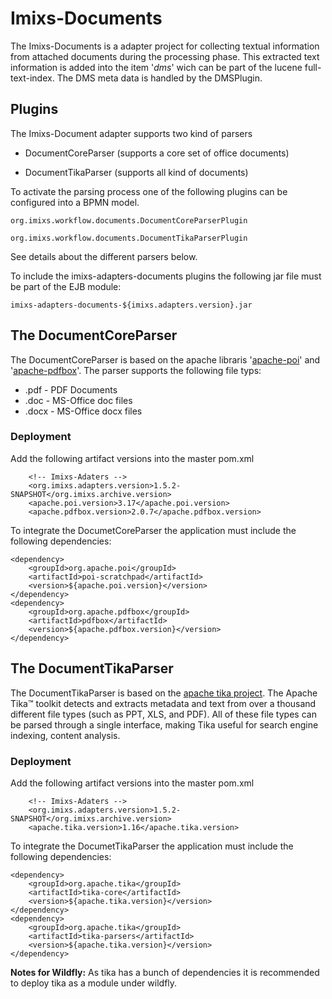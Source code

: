 # Imixs-Documents

The Imixs-Documents is a adapter project for collecting textual information from attached documents during the processing phase.
This extracted text information is added into the item '_dms_' wich can be part of the lucene full-text-index. The DMS meta data is handled by the DMSPlugin.


## Plugins

The Imixs-Document adapter supports two kind of parsers

 * DocumentCoreParser (supports a core set of office documents)
 
 * DocumentTikaParser (supports all kind of documents)
 
To activate the parsing process one of the following plugins can be configured into a BPMN model. 

	org.imixs.workflow.documents.DocumentCoreParserPlugin

	org.imixs.workflow.documents.DocumentTikaParserPlugin

See details about the different parsers below. 


To include the imixs-adapters-documents plugins the following jar file must be part of the EJB module:

	imixs-adapters-documents-${imixs.adapters.version}.jar
 
## The DocumentCoreParser

The DocumentCoreParser is based on the apache libraris '[apache-poi](http://poi.apache.org/)' and '[apache-pdfbox](pdfbox.apache.org)'. The parser supports the following file typs:
 
  * .pdf - PDF Documents
  * .doc - MS-Office doc files
  * .docx - MS-Office docx files
 
 
 
### Deployment

Add the following artifact versions into the master pom.xml

		<!-- Imixs-Adaters -->
		<org.imixs.adapters.version>1.5.2-SNAPSHOT</org.imixs.archive.version>
		<apache.poi.version>3.17</apache.poi.version>
		<apache.pdfbox.version>2.0.7</apache.pdfbox.version>
		
		  
To integrate the DocumetCoreParser the application must include the following dependencies:

	<dependency>
		<groupId>org.apache.poi</groupId>
		<artifactId>poi-scratchpad</artifactId>
		<version>${apache.poi.version}</version>
	</dependency>
	<dependency>
		<groupId>org.apache.pdfbox</groupId>
		<artifactId>pdfbox</artifactId>
		<version>${apache.pdfbox.version}</version>
	</dependency>

	

## The DocumentTikaParser

The DocumentTikaParser is based on the [apache tika project](https://tika.apache.org/). 
The Apache Tika™ toolkit detects and extracts metadata and text from over a thousand different file types (such as PPT, XLS, and PDF). All of these file types can be parsed through a single interface, making Tika useful for search engine indexing, content analysis. 


### Deployment



Add the following artifact versions into the master pom.xml

		<!-- Imixs-Adaters -->
		<org.imixs.adapters.version>1.5.2-SNAPSHOT</org.imixs.archive.version>
		<apache.tika.version>1.16</apache.tika.version>

  
To integrate the DocumetTikaParser the application must include the following dependencies:

	<dependency>
		<groupId>org.apache.tika</groupId>
		<artifactId>tika-core</artifactId>
		<version>${apache.tika.version}</version>
	</dependency>
	<dependency>
		<groupId>org.apache.tika</groupId>
		<artifactId>tika-parsers</artifactId>
		<version>${apache.tika.version}</version>
	</dependency>

**Notes for Wildfly:** 
As tika has a bunch of dependencies it is recommended to deploy tika as a module under wildfly.
	